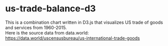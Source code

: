 # us-trade-balance-d3

This is a combination chart written in D3.js that visualizes US trade of goods and services from 1960-2015.  
Here is the source data from data.world: https://data.world/uscensusbureau/us-international-trade-goods
